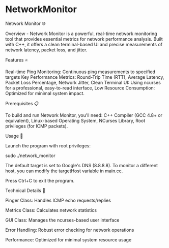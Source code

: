 # NetworkMonitor


Network Monitor 🌐

Overview - 
Network Monitor is a powerful, real-time network monitoring tool that provides essential metrics for network performance analysis. Built with C++, it offers a clean terminal-based UI and precise measurements of network latency, packet loss, and jitter.


Features ⭐

Real-time Ping Monitoring: Continuous ping measurements to specified targets
Key Performance Metrics:
Round-Trip Time (RTT),
Average Latency,
Packet Loss Percentage,
Network Jitter,
Clean Terminal UI: Using ncurses for a professional, easy-to-read interface,
Low Resource Consumption: Optimized for minimal system impact.

Prerequisites 📋

To build and run Network Monitor, you'll need:
C++ Compiler (GCC 4.8+ or equivalent),
Linux-based Operating System,
NCurses Library,
Root privileges (for ICMP packets).


Usage 🚀

Launch the program with root privileges:

sudo ./network_monitor

The default target is set to Google's DNS (8.8.8.8). To monitor a different host, you can modify the targetHost variable in main.cc.


Press Ctrl+C to exit the program.


Technical Details 🔧

Pinger Class: Handles ICMP echo requests/replies

Metrics Class: Calculates network statistics

GUI Class: Manages the ncurses-based user interface

Error Handling: Robust error checking for network operations

Performance: Optimized for minimal system resource usage
